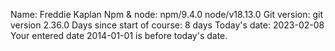 
Name: Freddie Kaplan
Npm & node: npm/9.4.0 node/v18.13.0
Git version: git version 2.36.0
Days since start of course: 8 days
Today's date: 2023-02-08
Your entered date 2014-01-01 is before today's date.
